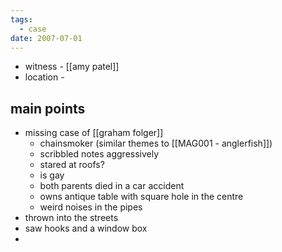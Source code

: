 ```yaml
---
tags:
  - case
date: 2007-07-01
---
```

- witness - [[amy patel]]
- location - 
## main points
- missing case of [[graham folger]]
	- chainsmoker (similar themes to [[MAG001 - anglerfish]])
	- scribbled notes aggressively
	- stared at roofs?
	- is gay
	- both parents died in a car accident
	- owns antique table with square hole in the centre
	- weird noises in the pipes
- thrown into the streets
- saw hooks and a window box
- 